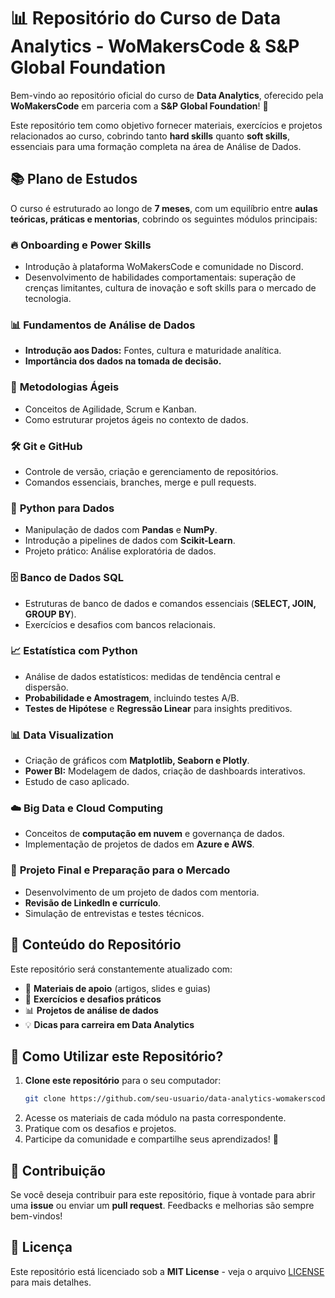 # 📊 Repositório do Curso de Data Analytics - WoMakersCode & S&P Global Foundation

Bem-vindo ao repositório oficial do curso de **Data Analytics**, oferecido pela **WoMakersCode** em parceria com a **S&P Global Foundation**! 🚀

Este repositório tem como objetivo fornecer materiais, exercícios e projetos relacionados ao curso, cobrindo tanto **hard skills** quanto **soft skills**, essenciais para uma formação completa na área de Análise de Dados.

## 📚 Plano de Estudos

O curso é estruturado ao longo de **7 meses**, com um equilíbrio entre **aulas teóricas, práticas e mentorias**, cobrindo os seguintes módulos principais:

### 🔥 **Onboarding e Power Skills**
- Introdução à plataforma WoMakersCode e comunidade no Discord.
- Desenvolvimento de habilidades comportamentais: superação de crenças limitantes, cultura de inovação e soft skills para o mercado de tecnologia.

### 📊 **Fundamentos de Análise de Dados**
- **Introdução aos Dados:** Fontes, cultura e maturidade analítica.
- **Importância dos dados na tomada de decisão.**

### 🔎 **Metodologias Ágeis**
- Conceitos de Agilidade, Scrum e Kanban.
- Como estruturar projetos ágeis no contexto de dados.

### 🛠️ **Git e GitHub**
- Controle de versão, criação e gerenciamento de repositórios.
- Comandos essenciais, branches, merge e pull requests.

### 🐍 **Python para Dados**
- Manipulação de dados com **Pandas** e **NumPy**.
- Introdução a pipelines de dados com **Scikit-Learn**.
- Projeto prático: Análise exploratória de dados.

### 🗄️ **Banco de Dados SQL**
- Estruturas de banco de dados e comandos essenciais (**SELECT, JOIN, GROUP BY**).
- Exercícios e desafios com bancos relacionais.

### 📈 **Estatística com Python**
- Análise de dados estatísticos: medidas de tendência central e dispersão.
- **Probabilidade e Amostragem**, incluindo testes A/B.
- **Testes de Hipótese** e **Regressão Linear** para insights preditivos.

### 📊 **Data Visualization**
- Criação de gráficos com **Matplotlib, Seaborn e Plotly**.
- **Power BI:** Modelagem de dados, criação de dashboards interativos.
- Estudo de caso aplicado.

### ☁️ **Big Data e Cloud Computing**
- Conceitos de **computação em nuvem** e governança de dados.
- Implementação de projetos de dados em **Azure e AWS**.

### 🚀 **Projeto Final e Preparação para o Mercado**
- Desenvolvimento de um projeto de dados com mentoria.
- **Revisão de LinkedIn e currículo**.
- Simulação de entrevistas e testes técnicos.

## 📂 Conteúdo do Repositório

Este repositório será constantemente atualizado com:
- 📄 **Materiais de apoio** (artigos, slides e guias)
- 📝 **Exercícios e desafios práticos**
- 📊 **Projetos de análise de dados**
- 💡 **Dicas para carreira em Data Analytics**

## 🚀 Como Utilizar este Repositório?
1. **Clone este repositório** para o seu computador:
   ```bash
   git clone https://github.com/seu-usuario/data-analytics-womakerscode.git
   ```
2. Acesse os materiais de cada módulo na pasta correspondente.
3. Pratique com os desafios e projetos.
4. Participe da comunidade e compartilhe seus aprendizados! 🚀



## 🎯 Contribuição
Se você deseja contribuir para este repositório, fique à vontade para abrir uma **issue** ou enviar um **pull request**. Feedbacks e melhorias são sempre bem-vindos!

## 📜 Licença
Este repositório está licenciado sob a **MIT License** - veja o arquivo [LICENSE](LICENSE) para mais detalhes.








